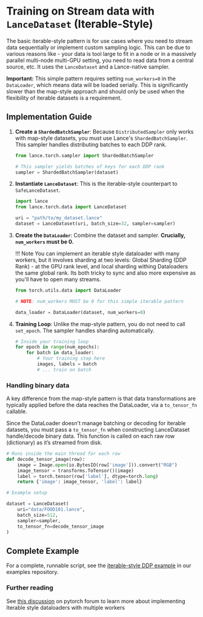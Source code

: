 # Training on Stream data with `LanceDataset` (Iterable-Style)

The basic iterable-style pattern is for use cases where you need to stream data sequentially or implement custom sampling logic. This can be due to various reasons like - your data is tool large to fit in a node or in a massively parallel multi-node multi-GPU setting, you need to read data from a central source, etc. It uses the `LanceDataset` and a Lance-native sampler.

**Important:** This simple pattern requires setting `num_workers=0` in the `DataLoader`, which means data will be loaded serially. This is significantly slower than the map-style approach and should only be used when the flexibility of iterable datasets is a requirement.



## Implementation Guide

1.  **Create a `ShardedBatchSampler`**: Because `DistributedSampler` only works with map-style datasets, you must use Lance's `ShardedBatchSampler`. This sampler handles distributing batches to each DDP rank.

    ```python
    from lance.torch.sampler import ShardedBatchSampler

    # This sampler yields batches of keys for each DDP rank
    sampler = ShardedBatchSampler(dataset)
    ```

2.  **Instantiate `LanceDataset`**: This is the iterable-style counterpart to `SafeLanceDataset`.

    ```python
    import lance
    from lance.torch.data import LanceDataset

    uri = "path/to/my_dataset.lance"
    dataset = LanceDataset(uri, batch_size=32, sampler=sampler)
    ```

3.  **Create the `DataLoader`**: Combine the dataset and sampler. **Crucially, `num_workers` must be 0.**

    !!! Note
        You can implement an iterable style dataloader with many workers, but it involves sharding at two levels:
        Global Sharding (DDP Rank) - at the GPU rank level, and local sharding withing Dataloaders the same global rank.
        Its both tricky to sync and also more expensive as you'll have to open many streams.


        

    ```python
    from torch.utils.data import DataLoader

    # NOTE: num_workers MUST be 0 for this simple iterable pattern

    data_loader = DataLoader(dataset, num_workers=0)
    ```

4.  **Training Loop**: Unlike the map-style pattern, you do not need to call `set_epoch`. The sampler handles sharding automatically.

    ```python
    # Inside your training loop
    for epoch in range(num_epochs):
        for batch in data_loader:
            # Your training step here
            images, labels = batch
            # ... train on batch
    ```

### Handling binary data

A key difference from the map-style pattern is that data transformations are typically applied before the data reaches the DataLoader, via a `to_tensor_fn` callable.

Since the DataLoader doesn't manage batching or decoding for iterable datasets, you must pass a `to_tensor_fn` when constructing LanceDataset handle/decode binary data. This function is called on each raw row (dictionary) as it’s streamed from disk.

```python
# Runs inside the main thread for each row
def decode_tensor_image(row):
    image = Image.open(io.BytesIO(row['image'])).convert("RGB")
    image_tensor = transforms.ToTensor()(image)
    label = torch.tensor(row['label'], dtype=torch.long)
    return {'image': image_tensor, 'label': label}

# Example setup

dataset = LanceDataset(
    uri="data/FOOD101.lance",
    batch_size=512,
    sampler=sampler,
    to_tensor_fn=decode_tensor_image
)
```

## Complete Example

For a complete, runnable script, see the [iterable-style DDP example](https://github.com/lancedb/lance-distributed-training/blob/main/iterable_ddp.py) in our examples repository.


### Further reading

See [this discussion](https://discuss.pytorch.org/t/iterable-pytorch-dataset-with-multiple-workers/135475/2) on pytorch forum to learn more about implementing Iterable style dataloaders with multiple workers
